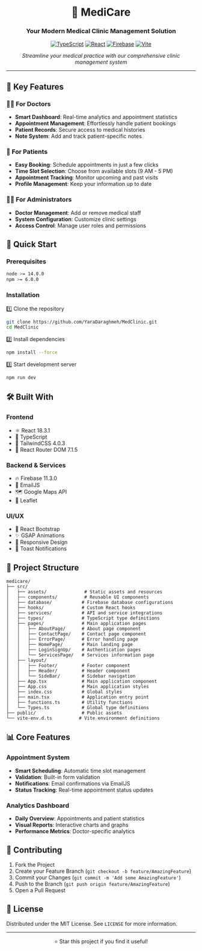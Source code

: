 <div align="center">

# 🏥 MediCare

### Your Modern Medical Clinic Management Solution

[![TypeScript](https://img.shields.io/badge/TypeScript-007ACC?style=for-the-badge&logo=typescript&logoColor=white)](https://www.typescriptlang.org/)
[![React](https://img.shields.io/badge/React-20232A?style=for-the-badge&logo=react&logoColor=61DAFB)](https://reactjs.org/)
[![Firebase](https://img.shields.io/badge/Firebase-039BE5?style=for-the-badge&logo=Firebase&logoColor=white)](https://firebase.google.com/)
[![Vite](https://img.shields.io/badge/vite-%23646CFF.svg?style=for-the-badge&logo=vite&logoColor=white)](https://vitejs.dev/)

*Streamline your medical practice with our comprehensive clinic management system* 


</div>

---

## 🌟 Key Features

### 👨‍⚕️ For Doctors
- **Smart Dashboard**: Real-time analytics and appointment statistics
- **Appointment Management**: Effortlessly handle patient bookings
- **Patient Records**: Secure access to medical histories
- **Note System**: Add and track patient-specific notes

### 👥 For Patients
- **Easy Booking**: Schedule appointments in just a few clicks
- **Time Slot Selection**: Choose from available slots (9 AM - 5 PM)
- **Appointment Tracking**: Monitor upcoming and past visits
- **Profile Management**: Keep your information up to date

### 👨‍💼 For Administrators
- **Doctor Management**: Add or remove medical staff
- **System Configuration**: Customize clinic settings
- **Access Control**: Manage user roles and permissions

## 🚀 Quick Start

### Prerequisites

```bash
node >= 14.0.0
npm >= 6.0.0
```

### Installation

1️⃣ Clone the repository
```bash
git clone https://github.com/YaraDaraghmeh/MedClinic.git
cd MedClinic
```

2️⃣ Install dependencies
```bash
npm install --force
```

3️⃣ Start development server
```bash
npm run dev
```

## 🛠️ Built With

### Frontend
- ⚛️ React 18.3.1
- 📘 TypeScript
- 🎨 TailwindCSS 4.0.3
- 🔄 React Router DOM 7.1.5

### Backend & Services
- 🔥 Firebase 11.3.0
- 📧 EmailJS
- 🗺️ Google Maps API
- 🍃 Leaflet

### UI/UX
- 🎨 React Bootstrap
- ✨ GSAP Animations
- 📱 Responsive Design
- 🔔 Toast Notifications

## 📁 Project Structure

```
medicare/
├── src/
│   ├── assets/              # Static assets and resources
│   ├── components/          # Reusable UI components
│   ├── database/           # Firebase database configurations
│   ├── hooks/              # Custom React hooks
│   ├── services/           # API and service integrations
│   ├── types/              # TypeScript type definitions
│   ├── pages/              # Main application pages
│   │   ├── AboutPage/      # About page component
│   │   ├── ContactPage/    # Contact page component
│   │   ├── ErrorPage/      # Error handling page
│   │   ├── HomePage/       # Main landing page
│   │   ├── LoginSignUp/    # Authentication pages
│   │   └── ServicesPage/   # Services information page
│   ├── layout/
│   │   ├── Footer/         # Footer component
│   │   ├── Header/         # Header component
│   │   └── SideBar/        # Sidebar navigation
│   ├── App.tsx             # Main application component
│   ├── App.css             # Main application styles
│   ├── index.css           # Global styles
│   ├── main.tsx            # Application entry point
│   ├── functions.ts        # Utility functions
│   └── Types.ts            # Global type definitions
├── public/                 # Public assets
└── vite-env.d.ts          # Vite environment definitions
```
## 📊 Core Features

### Appointment System
- **Smart Scheduling**: Automatic time slot management
- **Validation**: Built-in form validation
- **Notifications**: Email confirmations via EmailJS
- **Status Tracking**: Real-time appointment status updates

### Analytics Dashboard
- **Daily Overview**: Appointments and patient statistics
- **Visual Reports**: Interactive charts and graphs
- **Performance Metrics**: Doctor-specific analytics

## 🤝 Contributing

1. Fork the Project
2. Create your Feature Branch (`git checkout -b feature/AmazingFeature`)
3. Commit your Changes (`git commit -m 'Add some AmazingFeature'`)
4. Push to the Branch (`git push origin feature/AmazingFeature`)
5. Open a Pull Request

## 📝 License

Distributed under the MIT License. See `LICENSE` for more information.

---

<div align="center">

⭐️ Star this project if you find it useful!

</div>
